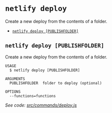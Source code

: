 `netlify deploy`
================

Create a new deploy from the contents of a folder.

* [`netlify deploy [PUBLISHFOLDER]`](#netlify-deploy-publishfolder)

## `netlify deploy [PUBLISHFOLDER]`

Create a new deploy from the contents of a folder.

```
USAGE
  $ netlify deploy [PUBLISHFOLDER]

ARGUMENTS
  PUBLISHFOLDER  folder to deploy (optional)

OPTIONS
  --functions=functions
```

_See code: [src/commands/deploy.js](https://github.com/netlify/cli/blob/v2.0.0-alpha.4/src/commands/deploy.js)_
